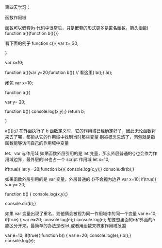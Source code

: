 第四天学习：

函数作用域

函数可以嵌套(is 代码中很常见，只是嵌套的形式更多是匿名函数，箭头函数)
function a(){function b(){}}

看下面的例子
function c(){
var z= 30;

}

var x=10;

function a(){var y=20;function b(){
// 看这里}
b();}
a();



闭包
var x=10;

function a(){

var y= 20;

function b(){
console.log(x,y);}
return b;

}

a()();// 在外面执行了 b
函数定义时，它的作用域已经确定好了，因此无论函数将来去了哪，都能从它的作用域中找到当时那些变量
别被概念忽悠了，闭包就是指函数能够访问自己的作用域中变量



let、var 与作用域
如果函数外层引用的是 let 变量，那么外层普通的{}也会作为作用域边界，最外层的let也占一个 script 作用域
let x=10;

if(true){
let y= 20;function b(){
console.log(x,y);}
console.dir(b);}

如果函数外层引用的是 var 变量，外层普通的 {}不会视为边界
var x=10;
if(true){
var y= 20;

function b() {
console.log(x,y);}

console.dir(b);}

如果 var 变量出现了重名，则他俩会被视为同一作用域中的同一个变量
var e=10;
if(true) {
var e=20;
console.log(e);}
console.log(e);
想要想里面的e和外面的e能区分开来，最简单的办法是改let,或者用函数来界定作用域范围

var e=10;
if(true){
function b() {
var e=20;
console.log(e);}
b();}
console.log(e);
